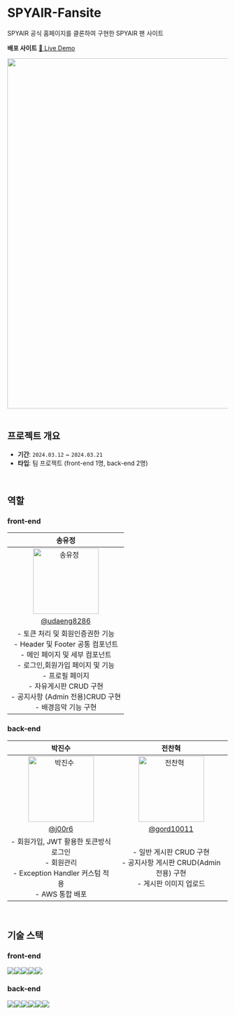 # SPYAIR-Fansite
SPYAIR 공식 홈페이지를 클론하여 구현한 SPYAIR 팬 사이트

**배포 사이트**
[🐳 Live Demo](http://toyporjects3.s3-website.ap-northeast-2.amazonaws.com/)
<div align="left">
  <img src="https://github.com/j00r6/SPYAIR-Fansite-Project/assets/130089426/7fc1260a-a526-49e1-b297-65f845726f93" width="800">
</div>
</br>

## 프로젝트 개요

- **기간**: `2024.03.12` ~ `2024.03.21`
- **타입**: 팀 프로젝트 (front-end 1명, back-end 2명)
</br>

## 역할

### front-end

| 송유정 |
| :-------------: |
| <div style="display: flex; justify-content: center; align-items: center;"><img alt="송유정" src="https://github.com/j00r6/SPYAIR-Fansite-Project/assets/130089426/4ad68f52-480f-4cab-91e4-e34e145bd97a" height="150" width="150" style="display: block;"></div> |
|  [@udaeng8286](https://github.com/udaeng8286)|
| - 토큰 처리 및 회원인증권한 기능 <br /> -  Header 및 Footer 공통 컴포넌트 <br /> -  메인 페이지 및 세부 컴포넌트 <br /> - 로그인,회원가입 페이지 및 기능 <br /> - 프로필 페이지 <br /> - 자유게시판 CRUD 구현 <br /> - 공지사항 (Admin 전용)CRUD 구현 <br /> - 배경음악 기능 구현 |

### back-end
| 박진수 | 전찬혁 |
| :------------: | :-------------: |
| <div style="display: flex; justify-content: center; align-items: center;"><img alt="박진수" src="https://github.com/j00r6/SPYAIR-Fansite-Project/assets/130089426/9eb45342-7594-42a3-a814-3be34cdbc05f" height="150" width="150" style="display: block;"></div> | <div style="display: flex; justify-content: center; align-items: center;"><img alt="전찬혁" src="https://github.com/j00r6/SPYAIR-Fansite-Project/assets/130089426/8e23fa5e-01ba-4dc1-9bff-b13c9d565da1" height="150" width="150" style="display: block;"></div> |
| [@j00r6](https://github.com/j00r6) |  [@gord10011](https://github.com/gord10011)|
| - 회원가입, JWT 활용한 토큰방식 로그인 <br /> - 회원관리 <br /> - Exception Handler 커스텀 적용 <br /> - AWS 통합 배포 | - 일반 게시판 CRUD 구현 <br /> - 공지사항 게시판 CRUD(Admin 전용) 구현 <br /> - 게시판 이미지 업로드  |

</br>

## 기술 스택
### front-end
<img src="https://img.shields.io/badge/html5-E34F26?style=for-the-badge&logo=html5&logoColor=white"><img src="https://img.shields.io/badge/typescript-3178C6?style=for-the-badge&logo=typescript&logoColor=white"><img src="https://img.shields.io/badge/react-61DAFB?style=for-the-badge&logo=react&logoColor=white"><img src="https://img.shields.io/badge/styledcomponents-DB7093?style=for-the-badge&logo=react&logoColor=white"><img src="https://img.shields.io/badge/axios-5A29E4?style=for-the-badge&logo=axios&logoColor=white">

### back-end
<img src="https://img.shields.io/badge/java-007396?style=for-the-badge&logo=java&logoColor=white"><img src="https://img.shields.io/badge/springboot-6DB33F?style=for-the-badge&logo=springboot&logoColor=white"><img src="https://img.shields.io/badge/springboot-6DB33F?style=for-the-badge&logo=springboot&logoColor=white"><img src="https://img.shields.io/badge/springsecurity-6DB33F?style=for-the-badge&logo=springsecurity&logoColor=white"><img src="https://img.shields.io/badge/JWT-000000?style=for-the-badge&logo=jsonwebtokens&logoColor=white"><img src="https://img.shields.io/badge/MySQL-4479A1?style=for-the-badge&logo=myspace&logoColor=white">
</br>

